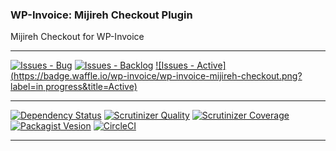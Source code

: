 ### WP-Invoice: Mijireh Checkout Plugin

Mijireh Checkout for WP-Invoice

***
[![Issues - Bug](https://badge.waffle.io/wp-invoice/wp-invoice-mijireh-checkout.png?label=bug&title=Bugs)](http://waffle.io/wp-invoice/wp-invoice-mijireh-checkout)
[![Issues - Backlog](https://badge.waffle.io/wp-invoice/wp-invoice-mijireh-checkout.png?label=backlog&title=Backlog)](http://waffle.io/wp-invoice/wp-invoice-mijireh-checkout/)
[![Issues - Active](https://badge.waffle.io/wp-invoice/wp-invoice-mijireh-checkout.png?label=in progress&title=Active)](http://waffle.io/wp-invoice/wp-invoice-mijireh-checkout/)
***
[![Dependency Status](https://gemnasium.com/wp-invoice/wp-invoice-mijireh-checkout.svg)](https://gemnasium.com/wp-invoice/wp-invoice-mijireh-checkout)
[![Scrutinizer Quality](http://img.shields.io/scrutinizer/g/wp-invoice/wp-invoice-mijireh-checkout.svg)](https://scrutinizer-ci.com/g/wp-invoice/wp-invoice-mijireh-checkout)
[![Scrutinizer Coverage](http://img.shields.io/scrutinizer/coverage/g/wp-invoice/wp-invoice-mijireh-checkout.svg)](https://scrutinizer-ci.com/g/wp-invoice/wp-invoice-mijireh-checkout)
[![Packagist Vesion](http://img.shields.io/packagist/v/wp-invoice/wp-invoice-mijireh-checkout.svg)](https://packagist.org/packages/wp-invoice/wp-invoice-mijireh-checkout)
[![CircleCI](https://circleci.com/gh/wp-invoice/wp-invoice-mijireh-checkout.png)](https://circleci.com/gh/wp-invoice/wp-invoice-mijireh-checkout)
***
